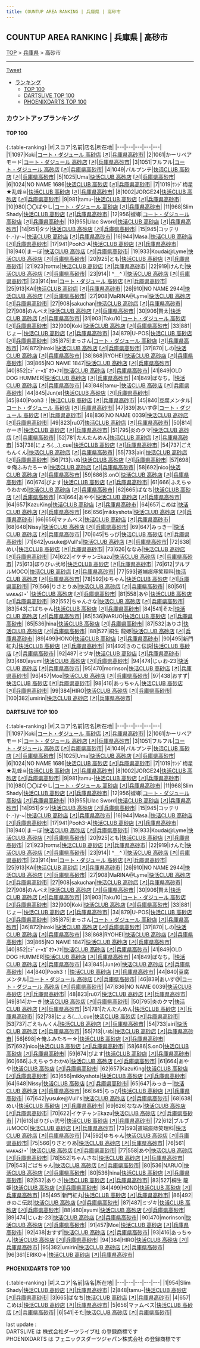 ```yaml
---
title: COUNTUP AREA RANKING | 兵庫県 | 高砂市
---
```

## COUNTUP AREA RANKING | 兵庫県 | 高砂市

[TOP](/darts/rank/) > [兵庫県](/darts/rank/兵庫県/) > 高砂市

___

<a href="https://twitter.com/share?ref_src=twsrc%5Etfw" data-text="COUNTUP AREA RANKING | 兵庫県高砂市" class="twitter-share-button" data-hashtags="DARTSLIVE,PHOENIXDARTS,darts,ダーツ" data-show-count="false">Tweet</a>

* [ランキング](#カウントアップランキング)
    * [TOP 100](#top-100)
    * [DARTSLIVE TOP 100](#dartslive-top-100)
    * [PHOENIXDARTS TOP 100](#phoenixdarts-top-100)

### カウントアップランキング

#### TOP 100



{:.table-ranking}
|#|スコア|名前|店名|所在地|
|---|---|---|---|---|
|1|1097|<span class="rank-name-dl">Koki</span>|<a href="/darts/rank/shops/1d1a15e128d33b5825d56fb0e5c39bac.html">コート・ダジュール 高砂店</a> <a href="https://search.dartslive.com/jp/shop/1d1a15e128d33b5825d56fb0e5c39bac">[↗]</a>|<a href="/darts/rank/兵庫県/高砂市">兵庫県高砂市</a>|
|2|1061|<span class="rank-name-dl">かーリペアモード</span>|<a href="/darts/rank/shops/1d1a15e128d33b5825d56fb0e5c39bac.html">コート・ダジュール 高砂店</a> <a href="https://search.dartslive.com/jp/shop/1d1a15e128d33b5825d56fb0e5c39bac">[↗]</a>|<a href="/darts/rank/兵庫県/高砂市">兵庫県高砂市</a>|
|3|1051|<span class="rank-name-dl">フルフル</span>|<a href="/darts/rank/shops/1d1a15e128d33b5825d56fb0e5c39bac.html">コート・ダジュール 高砂店</a> <a href="https://search.dartslive.com/jp/shop/1d1a15e128d33b5825d56fb0e5c39bac">[↗]</a>|<a href="/darts/rank/兵庫県/高砂市">兵庫県高砂市</a>|
|4|1049|<span class="rank-name-dl">パルプンテ</span>|<a href="/darts/rank/shops/2f58915eee36f967f454cb89828a1cfe.html">快活CLUB 高砂店</a> <a href="https://search.dartslive.com/jp/shop/2f58915eee36f967f454cb89828a1cfe">[↗]</a>|<a href="/darts/rank/兵庫県/高砂市">兵庫県高砂市</a>|
|5|1025|<span class="rank-name-dl">Uma</span>|<a href="/darts/rank/shops/2f58915eee36f967f454cb89828a1cfe.html">快活CLUB 高砂店</a> <a href="https://search.dartslive.com/jp/shop/2f58915eee36f967f454cb89828a1cfe">[↗]</a>|<a href="/darts/rank/兵庫県/高砂市">兵庫県高砂市</a>|
|6|1024|<span class="rank-name-dl">NO NAME 1686</span>|<a href="/darts/rank/shops/2f58915eee36f967f454cb89828a1cfe.html">快活CLUB 高砂店</a> <a href="https://search.dartslive.com/jp/shop/2f58915eee36f967f454cb89828a1cfe">[↗]</a>|<a href="/darts/rank/兵庫県/高砂市">兵庫県高砂市</a>|
|7|1019|<span class="rank-name-dl">ｻﾝｼﾞ梅星★乱蜂☠</span>|<a href="/darts/rank/shops/2f58915eee36f967f454cb89828a1cfe.html">快活CLUB 高砂店</a> <a href="https://search.dartslive.com/jp/shop/2f58915eee36f967f454cb89828a1cfe">[↗]</a>|<a href="/darts/rank/兵庫県/高砂市">兵庫県高砂市</a>|
|8|1002|<span class="rank-name-dl">JORGE24</span>|<a href="/darts/rank/shops/2f58915eee36f967f454cb89828a1cfe.html">快活CLUB 高砂店</a> <a href="https://search.dartslive.com/jp/shop/2f58915eee36f967f454cb89828a1cfe">[↗]</a>|<a href="/darts/rank/兵庫県/高砂市">兵庫県高砂市</a>|
|9|981|<span class="rank-name-dl">tamu-</span>|<a href="/darts/rank/shops/2f58915eee36f967f454cb89828a1cfe.html">快活CLUB 高砂店</a> <a href="https://search.dartslive.com/jp/shop/2f58915eee36f967f454cb89828a1cfe">[↗]</a>|<a href="/darts/rank/兵庫県/高砂市">兵庫県高砂市</a>|
|10|980|<span class="rank-name-dl">〇〇ばやし</span>|<a href="/darts/rank/shops/1d1a15e128d33b5825d56fb0e5c39bac.html">コート・ダジュール 高砂店</a> <a href="https://search.dartslive.com/jp/shop/1d1a15e128d33b5825d56fb0e5c39bac">[↗]</a>|<a href="/darts/rank/兵庫県/高砂市">兵庫県高砂市</a>|
|11|968|<span class="rank-name-dl">Slim Shady</span>|<a href="/darts/rank/shops/2f58915eee36f967f454cb89828a1cfe.html">快活CLUB 高砂店</a> <a href="https://search.dartslive.com/jp/shop/2f58915eee36f967f454cb89828a1cfe">[↗]</a>|<a href="/darts/rank/兵庫県/高砂市">兵庫県高砂市</a>|
|12|956|<span class="rank-name-dl">螳螂</span>|<a href="/darts/rank/shops/1d1a15e128d33b5825d56fb0e5c39bac.html">コート・ダジュール 高砂店</a> <a href="https://search.dartslive.com/jp/shop/1d1a15e128d33b5825d56fb0e5c39bac">[↗]</a>|<a href="/darts/rank/兵庫県/高砂市">兵庫県高砂市</a>|
|13|955|<span class="rank-name-dl">Lilac Sword</span>|<a href="/darts/rank/shops/2f58915eee36f967f454cb89828a1cfe.html">快活CLUB 高砂店</a> <a href="https://search.dartslive.com/jp/shop/2f58915eee36f967f454cb89828a1cfe">[↗]</a>|<a href="/darts/rank/兵庫県/高砂市">兵庫県高砂市</a>|
|14|951|<span class="rank-name-dl">タツ</span>|<a href="/darts/rank/shops/2f58915eee36f967f454cb89828a1cfe.html">快活CLUB 高砂店</a> <a href="https://search.dartslive.com/jp/shop/2f58915eee36f967f454cb89828a1cfe">[↗]</a>|<a href="/darts/rank/兵庫県/高砂市">兵庫県高砂市</a>|
|15|945|<span class="rank-name-dl">コッテリ(-.-)y-~</span>|<a href="/darts/rank/shops/2f58915eee36f967f454cb89828a1cfe.html">快活CLUB 高砂店</a> <a href="https://search.dartslive.com/jp/shop/2f58915eee36f967f454cb89828a1cfe">[↗]</a>|<a href="/darts/rank/兵庫県/高砂市">兵庫県高砂市</a>|
|16|944|<span class="rank-name-dl">Masa.</span>|<a href="/darts/rank/shops/2f58915eee36f967f454cb89828a1cfe.html">快活CLUB 高砂店</a> <a href="https://search.dartslive.com/jp/shop/2f58915eee36f967f454cb89828a1cfe">[↗]</a>|<a href="/darts/rank/兵庫県/高砂市">兵庫県高砂市</a>|
|17|941|<span class="rank-name-dl">Pooh3-A</span>|<a href="/darts/rank/shops/2f58915eee36f967f454cb89828a1cfe.html">快活CLUB 高砂店</a> <a href="https://search.dartslive.com/jp/shop/2f58915eee36f967f454cb89828a1cfe">[↗]</a>|<a href="/darts/rank/兵庫県/高砂市">兵庫県高砂市</a>|
|18|940|<span class="rank-name-dl">まーぼ</span>|<a href="/darts/rank/shops/2f58915eee36f967f454cb89828a1cfe.html">快活CLUB 高砂店</a> <a href="https://search.dartslive.com/jp/shop/2f58915eee36f967f454cb89828a1cfe">[↗]</a>|<a href="/darts/rank/兵庫県/高砂市">兵庫県高砂市</a>|
|19|933|<span class="rank-name-dl">Koudai@Lyme</span>|<a href="/darts/rank/shops/2f58915eee36f967f454cb89828a1cfe.html">快活CLUB 高砂店</a> <a href="https://search.dartslive.com/jp/shop/2f58915eee36f967f454cb89828a1cfe">[↗]</a>|<a href="/darts/rank/兵庫県/高砂市">兵庫県高砂市</a>|
|20|925|<span class="rank-name-dl">とも</span>|<a href="/darts/rank/shops/2f58915eee36f967f454cb89828a1cfe.html">快活CLUB 高砂店</a> <a href="https://search.dartslive.com/jp/shop/2f58915eee36f967f454cb89828a1cfe">[↗]</a>|<a href="/darts/rank/兵庫県/高砂市">兵庫県高砂市</a>|
|21|923|<span class="rank-name-dl">τοττιε</span>|<a href="/darts/rank/shops/2f58915eee36f967f454cb89828a1cfe.html">快活CLUB 高砂店</a> <a href="https://search.dartslive.com/jp/shop/2f58915eee36f967f454cb89828a1cfe">[↗]</a>|<a href="/darts/rank/兵庫県/高砂市">兵庫県高砂市</a>|
|22|919|<span class="rank-name-dl">けんた</span>|<a href="/darts/rank/shops/2f58915eee36f967f454cb89828a1cfe.html">快活CLUB 高砂店</a> <a href="https://search.dartslive.com/jp/shop/2f58915eee36f967f454cb89828a1cfe">[↗]</a>|<a href="/darts/rank/兵庫県/高砂市">兵庫県高砂市</a>|
|23|914|<span class="rank-name-dl">( ^＿^ )</span>|<a href="/darts/rank/shops/2f58915eee36f967f454cb89828a1cfe.html">快活CLUB 高砂店</a> <a href="https://search.dartslive.com/jp/shop/2f58915eee36f967f454cb89828a1cfe">[↗]</a>|<a href="/darts/rank/兵庫県/高砂市">兵庫県高砂市</a>|
|23|914|<span class="rank-name-dl">tnr</span>|<a href="/darts/rank/shops/1d1a15e128d33b5825d56fb0e5c39bac.html">コート・ダジュール 高砂店</a> <a href="https://search.dartslive.com/jp/shop/1d1a15e128d33b5825d56fb0e5c39bac">[↗]</a>|<a href="/darts/rank/兵庫県/高砂市">兵庫県高砂市</a>|
|25|913|<span class="rank-name-dl">KAI</span>|<a href="/darts/rank/shops/2f58915eee36f967f454cb89828a1cfe.html">快活CLUB 高砂店</a> <a href="https://search.dartslive.com/jp/shop/2f58915eee36f967f454cb89828a1cfe">[↗]</a>|<a href="/darts/rank/兵庫県/高砂市">兵庫県高砂市</a>|
|26|910|<span class="rank-name-dl">NO NAME 2944</span>|<a href="/darts/rank/shops/2f58915eee36f967f454cb89828a1cfe.html">快活CLUB 高砂店</a> <a href="https://search.dartslive.com/jp/shop/2f58915eee36f967f454cb89828a1cfe">[↗]</a>|<a href="/darts/rank/兵庫県/高砂市">兵庫県高砂市</a>|
|27|908|<span class="rank-name-dl">MaRINA@Lyme</span>|<a href="/darts/rank/shops/2f58915eee36f967f454cb89828a1cfe.html">快活CLUB 高砂店</a> <a href="https://search.dartslive.com/jp/shop/2f58915eee36f967f454cb89828a1cfe">[↗]</a>|<a href="/darts/rank/兵庫県/高砂市">兵庫県高砂市</a>|
|27|908|<span class="rank-name-dl">sakuchan</span>|<a href="/darts/rank/shops/2f58915eee36f967f454cb89828a1cfe.html">快活CLUB 高砂店</a> <a href="https://search.dartslive.com/jp/shop/2f58915eee36f967f454cb89828a1cfe">[↗]</a>|<a href="/darts/rank/兵庫県/高砂市">兵庫県高砂市</a>|
|27|908|<span class="rank-name-dl">のんべえ</span>|<a href="/darts/rank/shops/2f58915eee36f967f454cb89828a1cfe.html">快活CLUB 高砂店</a> <a href="https://search.dartslive.com/jp/shop/2f58915eee36f967f454cb89828a1cfe">[↗]</a>|<a href="/darts/rank/兵庫県/高砂市">兵庫県高砂市</a>|
|30|906|<span class="rank-name-dl">賢太</span>|<a href="/darts/rank/shops/2f58915eee36f967f454cb89828a1cfe.html">快活CLUB 高砂店</a> <a href="https://search.dartslive.com/jp/shop/2f58915eee36f967f454cb89828a1cfe">[↗]</a>|<a href="/darts/rank/兵庫県/高砂市">兵庫県高砂市</a>|
|31|903|<span class="rank-name-dl">Taku10</span>|<a href="/darts/rank/shops/1d1a15e128d33b5825d56fb0e5c39bac.html">コート・ダジュール 高砂店</a> <a href="https://search.dartslive.com/jp/shop/1d1a15e128d33b5825d56fb0e5c39bac">[↗]</a>|<a href="/darts/rank/兵庫県/高砂市">兵庫県高砂市</a>|
|32|900|<span class="rank-name-dl">Koki</span>|<a href="/darts/rank/shops/2f58915eee36f967f454cb89828a1cfe.html">快活CLUB 高砂店</a> <a href="https://search.dartslive.com/jp/shop/2f58915eee36f967f454cb89828a1cfe">[↗]</a>|<a href="/darts/rank/兵庫県/高砂市">兵庫県高砂市</a>|
|33|881|<span class="rank-name-dl">じょー</span>|<a href="/darts/rank/shops/2f58915eee36f967f454cb89828a1cfe.html">快活CLUB 高砂店</a> <a href="https://search.dartslive.com/jp/shop/2f58915eee36f967f454cb89828a1cfe">[↗]</a>|<a href="/darts/rank/兵庫県/高砂市">兵庫県高砂市</a>|
|34|879|<span class="rank-name-dl">U-POS</span>|<a href="/darts/rank/shops/2f58915eee36f967f454cb89828a1cfe.html">快活CLUB 高砂店</a> <a href="https://search.dartslive.com/jp/shop/2f58915eee36f967f454cb89828a1cfe">[↗]</a>|<a href="/darts/rank/兵庫県/高砂市">兵庫県高砂市</a>|
|35|875|<span class="rank-name-dl">まっさん</span>|<a href="/darts/rank/shops/1d1a15e128d33b5825d56fb0e5c39bac.html">コート・ダジュール 高砂店</a> <a href="https://search.dartslive.com/jp/shop/1d1a15e128d33b5825d56fb0e5c39bac">[↗]</a>|<a href="/darts/rank/兵庫県/高砂市">兵庫県高砂市</a>|
|36|872|<span class="rank-name-dl">hiroki</span>|<a href="/darts/rank/shops/2f58915eee36f967f454cb89828a1cfe.html">快活CLUB 高砂店</a> <a href="https://search.dartslive.com/jp/shop/2f58915eee36f967f454cb89828a1cfe">[↗]</a>|<a href="/darts/rank/兵庫県/高砂市">兵庫県高砂市</a>|
|37|870|<span class="rank-name-dl">しの</span>|<a href="/darts/rank/shops/2f58915eee36f967f454cb89828a1cfe.html">快活CLUB 高砂店</a> <a href="https://search.dartslive.com/jp/shop/2f58915eee36f967f454cb89828a1cfe">[↗]</a>|<a href="/darts/rank/兵庫県/高砂市">兵庫県高砂市</a>|
|38|868|<span class="rank-name-dl">RYOHEI</span>|<a href="/darts/rank/shops/2f58915eee36f967f454cb89828a1cfe.html">快活CLUB 高砂店</a> <a href="https://search.dartslive.com/jp/shop/2f58915eee36f967f454cb89828a1cfe">[↗]</a>|<a href="/darts/rank/兵庫県/高砂市">兵庫県高砂市</a>|
|39|865|<span class="rank-name-dl">NO NAME 1847</span>|<a href="/darts/rank/shops/2f58915eee36f967f454cb89828a1cfe.html">快活CLUB 高砂店</a> <a href="https://search.dartslive.com/jp/shop/2f58915eee36f967f454cb89828a1cfe">[↗]</a>|<a href="/darts/rank/兵庫県/高砂市">兵庫県高砂市</a>|
|40|852|<span class="rank-name-dl">ｴﾃﾞｨｰ•ｶﾞｵｳ•ｱｷ</span>|<a href="/darts/rank/shops/2f58915eee36f967f454cb89828a1cfe.html">快活CLUB 高砂店</a> <a href="https://search.dartslive.com/jp/shop/2f58915eee36f967f454cb89828a1cfe">[↗]</a>|<a href="/darts/rank/兵庫県/高砂市">兵庫県高砂市</a>|
|41|849|<span class="rank-name-dl">OLD DOG HUMMER</span>|<a href="/darts/rank/shops/2f58915eee36f967f454cb89828a1cfe.html">快活CLUB 高砂店</a> <a href="https://search.dartslive.com/jp/shop/2f58915eee36f967f454cb89828a1cfe">[↗]</a>|<a href="/darts/rank/兵庫県/高砂市">兵庫県高砂市</a>|
|41|849|<span class="rank-name-dl">ばなち。</span>|<a href="/darts/rank/shops/2f58915eee36f967f454cb89828a1cfe.html">快活CLUB 高砂店</a> <a href="https://search.dartslive.com/jp/shop/2f58915eee36f967f454cb89828a1cfe">[↗]</a>|<a href="/darts/rank/兵庫県/高砂市">兵庫県高砂市</a>|
|43|848|<span class="rank-name-pd">tamuｰ</span>|<a href="/darts/rank/shops/7521.html">快活CLUB 高砂店</a> <a href="https://vs.phoenixdarts.com/jp/shop/shopDetailInfo/s_7521?s_seq=7521">[↗]</a>|<a href="/darts/rank/兵庫県/高砂市">兵庫県高砂市</a>|
|44|845|<span class="rank-name-dl">Jun(e)</span>|<a href="/darts/rank/shops/2f58915eee36f967f454cb89828a1cfe.html">快活CLUB 高砂店</a> <a href="https://search.dartslive.com/jp/shop/2f58915eee36f967f454cb89828a1cfe">[↗]</a>|<a href="/darts/rank/兵庫県/高砂市">兵庫県高砂市</a>|
|45|840|<span class="rank-name-dl">Pooh3！</span>|<a href="/darts/rank/shops/2f58915eee36f967f454cb89828a1cfe.html">快活CLUB 高砂店</a> <a href="https://search.dartslive.com/jp/shop/2f58915eee36f967f454cb89828a1cfe">[↗]</a>|<a href="/darts/rank/兵庫県/高砂市">兵庫県高砂市</a>|
|45|840|<span class="rank-name-dl">豆腐メンタル</span>|<a href="/darts/rank/shops/1d1a15e128d33b5825d56fb0e5c39bac.html">コート・ダジュール 高砂店</a> <a href="https://search.dartslive.com/jp/shop/1d1a15e128d33b5825d56fb0e5c39bac">[↗]</a>|<a href="/darts/rank/兵庫県/高砂市">兵庫県高砂市</a>|
|47|839|<span class="rank-name-dl">あいす@</span>|<a href="/darts/rank/shops/1d1a15e128d33b5825d56fb0e5c39bac.html">コート・ダジュール 高砂店</a> <a href="https://search.dartslive.com/jp/shop/1d1a15e128d33b5825d56fb0e5c39bac">[↗]</a>|<a href="/darts/rank/兵庫県/高砂市">兵庫県高砂市</a>|
|48|836|<span class="rank-name-dl">NO NAME 0039</span>|<a href="/darts/rank/shops/2f58915eee36f967f454cb89828a1cfe.html">快活CLUB 高砂店</a> <a href="https://search.dartslive.com/jp/shop/2f58915eee36f967f454cb89828a1cfe">[↗]</a>|<a href="/darts/rank/兵庫県/高砂市">兵庫県高砂市</a>|
|49|823|<span class="rank-name-dl">ru07</span>|<a href="/darts/rank/shops/2f58915eee36f967f454cb89828a1cfe.html">快活CLUB 高砂店</a> <a href="https://search.dartslive.com/jp/shop/2f58915eee36f967f454cb89828a1cfe">[↗]</a>|<a href="/darts/rank/兵庫県/高砂市">兵庫県高砂市</a>|
|50|814|<span class="rank-name-dl">かーき</span>|<a href="/darts/rank/shops/2f58915eee36f967f454cb89828a1cfe.html">快活CLUB 高砂店</a> <a href="https://search.dartslive.com/jp/shop/2f58915eee36f967f454cb89828a1cfe">[↗]</a>|<a href="/darts/rank/兵庫県/高砂市">兵庫県高砂市</a>|
|51|795|<span class="rank-name-dl">炎のクマ</span>|<a href="/darts/rank/shops/2f58915eee36f967f454cb89828a1cfe.html">快活CLUB 高砂店</a> <a href="https://search.dartslive.com/jp/shop/2f58915eee36f967f454cb89828a1cfe">[↗]</a>|<a href="/darts/rank/兵庫県/高砂市">兵庫県高砂市</a>|
|52|781|<span class="rank-name-dl">たんたんめん</span>|<a href="/darts/rank/shops/2f58915eee36f967f454cb89828a1cfe.html">快活CLUB 高砂店</a> <a href="https://search.dartslive.com/jp/shop/2f58915eee36f967f454cb89828a1cfe">[↗]</a>|<a href="/darts/rank/兵庫県/高砂市">兵庫県高砂市</a>|
|53|738|<span class="rank-name-dl">にょろ(._.)_cue</span>|<a href="/darts/rank/shops/2f58915eee36f967f454cb89828a1cfe.html">快活CLUB 高砂店</a> <a href="https://search.dartslive.com/jp/shop/2f58915eee36f967f454cb89828a1cfe">[↗]</a>|<a href="/darts/rank/兵庫県/高砂市">兵庫県高砂市</a>|
|54|737|<span class="rank-name-dl">ごえもんくん</span>|<a href="/darts/rank/shops/2f58915eee36f967f454cb89828a1cfe.html">快活CLUB 高砂店</a> <a href="https://search.dartslive.com/jp/shop/2f58915eee36f967f454cb89828a1cfe">[↗]</a>|<a href="/darts/rank/兵庫県/高砂市">兵庫県高砂市</a>|
|55|733|<span class="rank-name-dl">airi</span>|<a href="/darts/rank/shops/2f58915eee36f967f454cb89828a1cfe.html">快活CLUB 高砂店</a> <a href="https://search.dartslive.com/jp/shop/2f58915eee36f967f454cb89828a1cfe">[↗]</a>|<a href="/darts/rank/兵庫県/高砂市">兵庫県高砂市</a>|
|56|713|<span class="rank-name-dl">いぬ</span>|<a href="/darts/rank/shops/2f58915eee36f967f454cb89828a1cfe.html">快活CLUB 高砂店</a> <a href="https://search.dartslive.com/jp/shop/2f58915eee36f967f454cb89828a1cfe">[↗]</a>|<a href="/darts/rank/兵庫県/高砂市">兵庫県高砂市</a>|
|57|698|<span class="rank-name-dl">☆俺ふみたろー☆</span>|<a href="/darts/rank/shops/2f58915eee36f967f454cb89828a1cfe.html">快活CLUB 高砂店</a> <a href="https://search.dartslive.com/jp/shop/2f58915eee36f967f454cb89828a1cfe">[↗]</a>|<a href="/darts/rank/兵庫県/高砂市">兵庫県高砂市</a>|
|58|692|<span class="rank-name-dl">nico</span>|<a href="/darts/rank/shops/2f58915eee36f967f454cb89828a1cfe.html">快活CLUB 高砂店</a> <a href="https://search.dartslive.com/jp/shop/2f58915eee36f967f454cb89828a1cfe">[↗]</a>|<a href="/darts/rank/兵庫県/高砂市">兵庫県高砂市</a>|
|59|686|<span class="rank-name-dl">S.onO</span>|<a href="/darts/rank/shops/2f58915eee36f967f454cb89828a1cfe.html">快活CLUB 高砂店</a> <a href="https://search.dartslive.com/jp/shop/2f58915eee36f967f454cb89828a1cfe">[↗]</a>|<a href="/darts/rank/兵庫県/高砂市">兵庫県高砂市</a>|
|60|674|<span class="rank-name-dl">ぴよす</span>|<a href="/darts/rank/shops/2f58915eee36f967f454cb89828a1cfe.html">快活CLUB 高砂店</a> <a href="https://search.dartslive.com/jp/shop/2f58915eee36f967f454cb89828a1cfe">[↗]</a>|<a href="/darts/rank/兵庫県/高砂市">兵庫県高砂市</a>|
|61|666|<span class="rank-name-dl">ふえちゃうわかめ</span>|<a href="/darts/rank/shops/2f58915eee36f967f454cb89828a1cfe.html">快活CLUB 高砂店</a> <a href="https://search.dartslive.com/jp/shop/2f58915eee36f967f454cb89828a1cfe">[↗]</a>|<a href="/darts/rank/兵庫県/高砂市">兵庫県高砂市</a>|
|62|665|<span class="rank-name-pd">ばなち</span>|<a href="/darts/rank/shops/7521.html">快活CLUB 高砂店</a> <a href="https://vs.phoenixdarts.com/jp/shop/shopDetailInfo/s_7521?s_seq=7521">[↗]</a>|<a href="/darts/rank/兵庫県/高砂市">兵庫県高砂市</a>|
|63|664|<span class="rank-name-dl">あやや</span>|<a href="/darts/rank/shops/2f58915eee36f967f454cb89828a1cfe.html">快活CLUB 高砂店</a> <a href="https://search.dartslive.com/jp/shop/2f58915eee36f967f454cb89828a1cfe">[↗]</a>|<a href="/darts/rank/兵庫県/高砂市">兵庫県高砂市</a>|
|64|657|<span class="rank-name-dl">KazuKing</span>|<a href="/darts/rank/shops/2f58915eee36f967f454cb89828a1cfe.html">快活CLUB 高砂店</a> <a href="https://search.dartslive.com/jp/shop/2f58915eee36f967f454cb89828a1cfe">[↗]</a>|<a href="/darts/rank/兵庫県/高砂市">兵庫県高砂市</a>|
|64|657|<span class="rank-name-pd">こめは</span>|<a href="/darts/rank/shops/7521.html">快活CLUB 高砂店</a> <a href="https://vs.phoenixdarts.com/jp/shop/shopDetailInfo/s_7521?s_seq=7521">[↗]</a>|<a href="/darts/rank/兵庫県/高砂市">兵庫県高砂市</a>|
|66|656|<span class="rank-name-dl">mikkyshota</span>|<a href="/darts/rank/shops/2f58915eee36f967f454cb89828a1cfe.html">快活CLUB 高砂店</a> <a href="https://search.dartslive.com/jp/shop/2f58915eee36f967f454cb89828a1cfe">[↗]</a>|<a href="/darts/rank/兵庫県/高砂市">兵庫県高砂市</a>|
|66|656|<span class="rank-name-pd">マァムベス</span>|<a href="/darts/rank/shops/7521.html">快活CLUB 高砂店</a> <a href="https://vs.phoenixdarts.com/jp/shop/shopDetailInfo/s_7521?s_seq=7521">[↗]</a>|<a href="/darts/rank/兵庫県/高砂市">兵庫県高砂市</a>|
|68|648|<span class="rank-name-dl">Nissy</span>|<a href="/darts/rank/shops/2f58915eee36f967f454cb89828a1cfe.html">快活CLUB 高砂店</a> <a href="https://search.dartslive.com/jp/shop/2f58915eee36f967f454cb89828a1cfe">[↗]</a>|<a href="/darts/rank/兵庫県/高砂市">兵庫県高砂市</a>|
|69|647|<span class="rank-name-dl">みっきー</span>|<a href="/darts/rank/shops/2f58915eee36f967f454cb89828a1cfe.html">快活CLUB 高砂店</a> <a href="https://search.dartslive.com/jp/shop/2f58915eee36f967f454cb89828a1cfe">[↗]</a>|<a href="/darts/rank/兵庫県/高砂市">兵庫県高砂市</a>|
|70|645|<span class="rank-name-dl">ちっぴ</span>|<a href="/darts/rank/shops/2f58915eee36f967f454cb89828a1cfe.html">快活CLUB 高砂店</a> <a href="https://search.dartslive.com/jp/shop/2f58915eee36f967f454cb89828a1cfe">[↗]</a>|<a href="/darts/rank/兵庫県/高砂市">兵庫県高砂市</a>|
|71|642|<span class="rank-name-dl">yusuke@Vull&#x27;s</span>|<a href="/darts/rank/shops/2f58915eee36f967f454cb89828a1cfe.html">快活CLUB 高砂店</a> <a href="https://search.dartslive.com/jp/shop/2f58915eee36f967f454cb89828a1cfe">[↗]</a>|<a href="/darts/rank/兵庫県/高砂市">兵庫県高砂市</a>|
|72|638|<span class="rank-name-dl">めい</span>|<a href="/darts/rank/shops/2f58915eee36f967f454cb89828a1cfe.html">快活CLUB 高砂店</a> <a href="https://search.dartslive.com/jp/shop/2f58915eee36f967f454cb89828a1cfe">[↗]</a>|<a href="/darts/rank/兵庫県/高砂市">兵庫県高砂市</a>|
|73|626|<span class="rank-name-dl">ななみ</span>|<a href="/darts/rank/shops/2f58915eee36f967f454cb89828a1cfe.html">快活CLUB 高砂店</a> <a href="https://search.dartslive.com/jp/shop/2f58915eee36f967f454cb89828a1cfe">[↗]</a>|<a href="/darts/rank/兵庫県/高砂市">兵庫県高砂市</a>|
|74|622|<span class="rank-name-dl">イケチャンΞkazu</span>|<a href="/darts/rank/shops/2f58915eee36f967f454cb89828a1cfe.html">快活CLUB 高砂店</a> <a href="https://search.dartslive.com/jp/shop/2f58915eee36f967f454cb89828a1cfe">[↗]</a>|<a href="/darts/rank/兵庫県/高砂市">兵庫県高砂市</a>|
|75|613|<span class="rank-name-dl">ぼりびぃ弐号</span>|<a href="/darts/rank/shops/2f58915eee36f967f454cb89828a1cfe.html">快活CLUB 高砂店</a> <a href="https://search.dartslive.com/jp/shop/2f58915eee36f967f454cb89828a1cfe">[↗]</a>|<a href="/darts/rank/兵庫県/高砂市">兵庫県高砂市</a>|
|76|612|<span class="rank-name-dl">ブルブルMOCO</span>|<a href="/darts/rank/shops/2f58915eee36f967f454cb89828a1cfe.html">快活CLUB 高砂店</a> <a href="https://search.dartslive.com/jp/shop/2f58915eee36f967f454cb89828a1cfe">[↗]</a>|<a href="/darts/rank/兵庫県/高砂市">兵庫県高砂市</a>|
|77|593|<span class="rank-name-dl">道端痰痔笑理科</span>|<a href="/darts/rank/shops/2f58915eee36f967f454cb89828a1cfe.html">快活CLUB 高砂店</a> <a href="https://search.dartslive.com/jp/shop/2f58915eee36f967f454cb89828a1cfe">[↗]</a>|<a href="/darts/rank/兵庫県/高砂市">兵庫県高砂市</a>|
|78|592|<span class="rank-name-dl">ゆちゃん</span>|<a href="/darts/rank/shops/2f58915eee36f967f454cb89828a1cfe.html">快活CLUB 高砂店</a> <a href="https://search.dartslive.com/jp/shop/2f58915eee36f967f454cb89828a1cfe">[↗]</a>|<a href="/darts/rank/兵庫県/高砂市">兵庫県高砂市</a>|
|79|566|<span class="rank-name-dl">りさとりあ</span>|<a href="/darts/rank/shops/2f58915eee36f967f454cb89828a1cfe.html">快活CLUB 高砂店</a> <a href="https://search.dartslive.com/jp/shop/2f58915eee36f967f454cb89828a1cfe">[↗]</a>|<a href="/darts/rank/兵庫県/高砂市">兵庫県高砂市</a>|
|80|561|<span class="rank-name-dl">ᴡᴀᴋᴀ໒꒱⋆ﾟ</span>|<a href="/darts/rank/shops/2f58915eee36f967f454cb89828a1cfe.html">快活CLUB 高砂店</a> <a href="https://search.dartslive.com/jp/shop/2f58915eee36f967f454cb89828a1cfe">[↗]</a>|<a href="/darts/rank/兵庫県/高砂市">兵庫県高砂市</a>|
|81|558|<span class="rank-name-dl">あや</span>|<a href="/darts/rank/shops/2f58915eee36f967f454cb89828a1cfe.html">快活CLUB 高砂店</a> <a href="https://search.dartslive.com/jp/shop/2f58915eee36f967f454cb89828a1cfe">[↗]</a>|<a href="/darts/rank/兵庫県/高砂市">兵庫県高砂市</a>|
|82|552|<span class="rank-name-dl">ちゃんさな</span>|<a href="/darts/rank/shops/2f58915eee36f967f454cb89828a1cfe.html">快活CLUB 高砂店</a> <a href="https://search.dartslive.com/jp/shop/2f58915eee36f967f454cb89828a1cfe">[↗]</a>|<a href="/darts/rank/兵庫県/高砂市">兵庫県高砂市</a>|
|83|543|<span class="rank-name-dl">ごばちゃん</span>|<a href="/darts/rank/shops/2f58915eee36f967f454cb89828a1cfe.html">快活CLUB 高砂店</a> <a href="https://search.dartslive.com/jp/shop/2f58915eee36f967f454cb89828a1cfe">[↗]</a>|<a href="/darts/rank/兵庫県/高砂市">兵庫県高砂市</a>|
|84|541|<span class="rank-name-pd">そた</span>|<a href="/darts/rank/shops/7521.html">快活CLUB 高砂店</a> <a href="https://vs.phoenixdarts.com/jp/shop/shopDetailInfo/s_7521?s_seq=7521">[↗]</a>|<a href="/darts/rank/兵庫県/高砂市">兵庫県高砂市</a>|
|85|536|<span class="rank-name-dl">NARUO</span>|<a href="/darts/rank/shops/2f58915eee36f967f454cb89828a1cfe.html">快活CLUB 高砂店</a> <a href="https://search.dartslive.com/jp/shop/2f58915eee36f967f454cb89828a1cfe">[↗]</a>|<a href="/darts/rank/兵庫県/高砂市">兵庫県高砂市</a>|
|85|536|<span class="rank-name-dl">hina</span>|<a href="/darts/rank/shops/2f58915eee36f967f454cb89828a1cfe.html">快活CLUB 高砂店</a> <a href="https://search.dartslive.com/jp/shop/2f58915eee36f967f454cb89828a1cfe">[↗]</a>|<a href="/darts/rank/兵庫県/高砂市">兵庫県高砂市</a>|
|87|532|<span class="rank-name-dl">ありさ</span>|<a href="/darts/rank/shops/2f58915eee36f967f454cb89828a1cfe.html">快活CLUB 高砂店</a> <a href="https://search.dartslive.com/jp/shop/2f58915eee36f967f454cb89828a1cfe">[↗]</a>|<a href="/darts/rank/兵庫県/高砂市">兵庫県高砂市</a>|
|88|527|<span class="rank-name-dl">桐生 龍姫</span>|<a href="/darts/rank/shops/2f58915eee36f967f454cb89828a1cfe.html">快活CLUB 高砂店</a> <a href="https://search.dartslive.com/jp/shop/2f58915eee36f967f454cb89828a1cfe">[↗]</a>|<a href="/darts/rank/兵庫県/高砂市">兵庫県高砂市</a>|
|89|499|<span class="rank-name-dl">HONO</span>|<a href="/darts/rank/shops/2f58915eee36f967f454cb89828a1cfe.html">快活CLUB 高砂店</a> <a href="https://search.dartslive.com/jp/shop/2f58915eee36f967f454cb89828a1cfe">[↗]</a>|<a href="/darts/rank/兵庫県/高砂市">兵庫県高砂市</a>|
|90|495|<span class="rank-name-dl">新門紅丸</span>|<a href="/darts/rank/shops/2f58915eee36f967f454cb89828a1cfe.html">快活CLUB 高砂店</a> <a href="https://search.dartslive.com/jp/shop/2f58915eee36f967f454cb89828a1cfe">[↗]</a>|<a href="/darts/rank/兵庫県/高砂市">兵庫県高砂市</a>|
|91|492|<span class="rank-name-dl">きのこ伝説</span>|<a href="/darts/rank/shops/2f58915eee36f967f454cb89828a1cfe.html">快活CLUB 高砂店</a> <a href="https://search.dartslive.com/jp/shop/2f58915eee36f967f454cb89828a1cfe">[↗]</a>|<a href="/darts/rank/兵庫県/高砂市">兵庫県高砂市</a>|
|92|487|<span class="rank-name-dl">ミヅキ</span>|<a href="/darts/rank/shops/2f58915eee36f967f454cb89828a1cfe.html">快活CLUB 高砂店</a> <a href="https://search.dartslive.com/jp/shop/2f58915eee36f967f454cb89828a1cfe">[↗]</a>|<a href="/darts/rank/兵庫県/高砂市">兵庫県高砂市</a>|
|93|480|<span class="rank-name-dl">ayumi</span>|<a href="/darts/rank/shops/2f58915eee36f967f454cb89828a1cfe.html">快活CLUB 高砂店</a> <a href="https://search.dartslive.com/jp/shop/2f58915eee36f967f454cb89828a1cfe">[↗]</a>|<a href="/darts/rank/兵庫県/高砂市">兵庫県高砂市</a>|
|94|474|<span class="rank-name-dl">じぃお‐23</span>|<a href="/darts/rank/shops/2f58915eee36f967f454cb89828a1cfe.html">快活CLUB 高砂店</a> <a href="https://search.dartslive.com/jp/shop/2f58915eee36f967f454cb89828a1cfe">[↗]</a>|<a href="/darts/rank/兵庫県/高砂市">兵庫県高砂市</a>|
|95|470|<span class="rank-name-dl">morinson</span>|<a href="/darts/rank/shops/2f58915eee36f967f454cb89828a1cfe.html">快活CLUB 高砂店</a> <a href="https://search.dartslive.com/jp/shop/2f58915eee36f967f454cb89828a1cfe">[↗]</a>|<a href="/darts/rank/兵庫県/高砂市">兵庫県高砂市</a>|
|96|457|<span class="rank-name-dl">Moe</span>|<a href="/darts/rank/shops/2f58915eee36f967f454cb89828a1cfe.html">快活CLUB 高砂店</a> <a href="https://search.dartslive.com/jp/shop/2f58915eee36f967f454cb89828a1cfe">[↗]</a>|<a href="/darts/rank/兵庫県/高砂市">兵庫県高砂市</a>|
|97|438|<span class="rank-name-dl">おすず</span>|<a href="/darts/rank/shops/2f58915eee36f967f454cb89828a1cfe.html">快活CLUB 高砂店</a> <a href="https://search.dartslive.com/jp/shop/2f58915eee36f967f454cb89828a1cfe">[↗]</a>|<a href="/darts/rank/兵庫県/高砂市">兵庫県高砂市</a>|
|98|416|<span class="rank-name-dl">あっちゃん</span>|<a href="/darts/rank/shops/2f58915eee36f967f454cb89828a1cfe.html">快活CLUB 高砂店</a> <a href="https://search.dartslive.com/jp/shop/2f58915eee36f967f454cb89828a1cfe">[↗]</a>|<a href="/darts/rank/兵庫県/高砂市">兵庫県高砂市</a>|
|99|384|<span class="rank-name-dl">HIRO</span>|<a href="/darts/rank/shops/2f58915eee36f967f454cb89828a1cfe.html">快活CLUB 高砂店</a> <a href="https://search.dartslive.com/jp/shop/2f58915eee36f967f454cb89828a1cfe">[↗]</a>|<a href="/darts/rank/兵庫県/高砂市">兵庫県高砂市</a>|
|100|382|<span class="rank-name-dl">umirin</span>|<a href="/darts/rank/shops/2f58915eee36f967f454cb89828a1cfe.html">快活CLUB 高砂店</a> <a href="https://search.dartslive.com/jp/shop/2f58915eee36f967f454cb89828a1cfe">[↗]</a>|<a href="/darts/rank/兵庫県/高砂市">兵庫県高砂市</a>|


#### DARTSLIVE TOP 100



{:.table-ranking}
|#|スコア|名前|店名|所在地|
|---|---|---|---|---|
|1|1097|<span class="rank-name-dl">Koki</span>|<a href="/darts/rank/shops/1d1a15e128d33b5825d56fb0e5c39bac.html">コート・ダジュール 高砂店</a> <a href="https://search.dartslive.com/jp/shop/1d1a15e128d33b5825d56fb0e5c39bac">[↗]</a>|<a href="/darts/rank/兵庫県/高砂市">兵庫県高砂市</a>|
|2|1061|<span class="rank-name-dl">かーリペアモード</span>|<a href="/darts/rank/shops/1d1a15e128d33b5825d56fb0e5c39bac.html">コート・ダジュール 高砂店</a> <a href="https://search.dartslive.com/jp/shop/1d1a15e128d33b5825d56fb0e5c39bac">[↗]</a>|<a href="/darts/rank/兵庫県/高砂市">兵庫県高砂市</a>|
|3|1051|<span class="rank-name-dl">フルフル</span>|<a href="/darts/rank/shops/1d1a15e128d33b5825d56fb0e5c39bac.html">コート・ダジュール 高砂店</a> <a href="https://search.dartslive.com/jp/shop/1d1a15e128d33b5825d56fb0e5c39bac">[↗]</a>|<a href="/darts/rank/兵庫県/高砂市">兵庫県高砂市</a>|
|4|1049|<span class="rank-name-dl">パルプンテ</span>|<a href="/darts/rank/shops/2f58915eee36f967f454cb89828a1cfe.html">快活CLUB 高砂店</a> <a href="https://search.dartslive.com/jp/shop/2f58915eee36f967f454cb89828a1cfe">[↗]</a>|<a href="/darts/rank/兵庫県/高砂市">兵庫県高砂市</a>|
|5|1025|<span class="rank-name-dl">Uma</span>|<a href="/darts/rank/shops/2f58915eee36f967f454cb89828a1cfe.html">快活CLUB 高砂店</a> <a href="https://search.dartslive.com/jp/shop/2f58915eee36f967f454cb89828a1cfe">[↗]</a>|<a href="/darts/rank/兵庫県/高砂市">兵庫県高砂市</a>|
|6|1024|<span class="rank-name-dl">NO NAME 1686</span>|<a href="/darts/rank/shops/2f58915eee36f967f454cb89828a1cfe.html">快活CLUB 高砂店</a> <a href="https://search.dartslive.com/jp/shop/2f58915eee36f967f454cb89828a1cfe">[↗]</a>|<a href="/darts/rank/兵庫県/高砂市">兵庫県高砂市</a>|
|7|1019|<span class="rank-name-dl">ｻﾝｼﾞ梅星★乱蜂☠</span>|<a href="/darts/rank/shops/2f58915eee36f967f454cb89828a1cfe.html">快活CLUB 高砂店</a> <a href="https://search.dartslive.com/jp/shop/2f58915eee36f967f454cb89828a1cfe">[↗]</a>|<a href="/darts/rank/兵庫県/高砂市">兵庫県高砂市</a>|
|8|1002|<span class="rank-name-dl">JORGE24</span>|<a href="/darts/rank/shops/2f58915eee36f967f454cb89828a1cfe.html">快活CLUB 高砂店</a> <a href="https://search.dartslive.com/jp/shop/2f58915eee36f967f454cb89828a1cfe">[↗]</a>|<a href="/darts/rank/兵庫県/高砂市">兵庫県高砂市</a>|
|9|981|<span class="rank-name-dl">tamu-</span>|<a href="/darts/rank/shops/2f58915eee36f967f454cb89828a1cfe.html">快活CLUB 高砂店</a> <a href="https://search.dartslive.com/jp/shop/2f58915eee36f967f454cb89828a1cfe">[↗]</a>|<a href="/darts/rank/兵庫県/高砂市">兵庫県高砂市</a>|
|10|980|<span class="rank-name-dl">〇〇ばやし</span>|<a href="/darts/rank/shops/1d1a15e128d33b5825d56fb0e5c39bac.html">コート・ダジュール 高砂店</a> <a href="https://search.dartslive.com/jp/shop/1d1a15e128d33b5825d56fb0e5c39bac">[↗]</a>|<a href="/darts/rank/兵庫県/高砂市">兵庫県高砂市</a>|
|11|968|<span class="rank-name-dl">Slim Shady</span>|<a href="/darts/rank/shops/2f58915eee36f967f454cb89828a1cfe.html">快活CLUB 高砂店</a> <a href="https://search.dartslive.com/jp/shop/2f58915eee36f967f454cb89828a1cfe">[↗]</a>|<a href="/darts/rank/兵庫県/高砂市">兵庫県高砂市</a>|
|12|956|<span class="rank-name-dl">螳螂</span>|<a href="/darts/rank/shops/1d1a15e128d33b5825d56fb0e5c39bac.html">コート・ダジュール 高砂店</a> <a href="https://search.dartslive.com/jp/shop/1d1a15e128d33b5825d56fb0e5c39bac">[↗]</a>|<a href="/darts/rank/兵庫県/高砂市">兵庫県高砂市</a>|
|13|955|<span class="rank-name-dl">Lilac Sword</span>|<a href="/darts/rank/shops/2f58915eee36f967f454cb89828a1cfe.html">快活CLUB 高砂店</a> <a href="https://search.dartslive.com/jp/shop/2f58915eee36f967f454cb89828a1cfe">[↗]</a>|<a href="/darts/rank/兵庫県/高砂市">兵庫県高砂市</a>|
|14|951|<span class="rank-name-dl">タツ</span>|<a href="/darts/rank/shops/2f58915eee36f967f454cb89828a1cfe.html">快活CLUB 高砂店</a> <a href="https://search.dartslive.com/jp/shop/2f58915eee36f967f454cb89828a1cfe">[↗]</a>|<a href="/darts/rank/兵庫県/高砂市">兵庫県高砂市</a>|
|15|945|<span class="rank-name-dl">コッテリ(-.-)y-~</span>|<a href="/darts/rank/shops/2f58915eee36f967f454cb89828a1cfe.html">快活CLUB 高砂店</a> <a href="https://search.dartslive.com/jp/shop/2f58915eee36f967f454cb89828a1cfe">[↗]</a>|<a href="/darts/rank/兵庫県/高砂市">兵庫県高砂市</a>|
|16|944|<span class="rank-name-dl">Masa.</span>|<a href="/darts/rank/shops/2f58915eee36f967f454cb89828a1cfe.html">快活CLUB 高砂店</a> <a href="https://search.dartslive.com/jp/shop/2f58915eee36f967f454cb89828a1cfe">[↗]</a>|<a href="/darts/rank/兵庫県/高砂市">兵庫県高砂市</a>|
|17|941|<span class="rank-name-dl">Pooh3-A</span>|<a href="/darts/rank/shops/2f58915eee36f967f454cb89828a1cfe.html">快活CLUB 高砂店</a> <a href="https://search.dartslive.com/jp/shop/2f58915eee36f967f454cb89828a1cfe">[↗]</a>|<a href="/darts/rank/兵庫県/高砂市">兵庫県高砂市</a>|
|18|940|<span class="rank-name-dl">まーぼ</span>|<a href="/darts/rank/shops/2f58915eee36f967f454cb89828a1cfe.html">快活CLUB 高砂店</a> <a href="https://search.dartslive.com/jp/shop/2f58915eee36f967f454cb89828a1cfe">[↗]</a>|<a href="/darts/rank/兵庫県/高砂市">兵庫県高砂市</a>|
|19|933|<span class="rank-name-dl">Koudai@Lyme</span>|<a href="/darts/rank/shops/2f58915eee36f967f454cb89828a1cfe.html">快活CLUB 高砂店</a> <a href="https://search.dartslive.com/jp/shop/2f58915eee36f967f454cb89828a1cfe">[↗]</a>|<a href="/darts/rank/兵庫県/高砂市">兵庫県高砂市</a>|
|20|925|<span class="rank-name-dl">とも</span>|<a href="/darts/rank/shops/2f58915eee36f967f454cb89828a1cfe.html">快活CLUB 高砂店</a> <a href="https://search.dartslive.com/jp/shop/2f58915eee36f967f454cb89828a1cfe">[↗]</a>|<a href="/darts/rank/兵庫県/高砂市">兵庫県高砂市</a>|
|21|923|<span class="rank-name-dl">τοττιε</span>|<a href="/darts/rank/shops/2f58915eee36f967f454cb89828a1cfe.html">快活CLUB 高砂店</a> <a href="https://search.dartslive.com/jp/shop/2f58915eee36f967f454cb89828a1cfe">[↗]</a>|<a href="/darts/rank/兵庫県/高砂市">兵庫県高砂市</a>|
|22|919|<span class="rank-name-dl">けんた</span>|<a href="/darts/rank/shops/2f58915eee36f967f454cb89828a1cfe.html">快活CLUB 高砂店</a> <a href="https://search.dartslive.com/jp/shop/2f58915eee36f967f454cb89828a1cfe">[↗]</a>|<a href="/darts/rank/兵庫県/高砂市">兵庫県高砂市</a>|
|23|914|<span class="rank-name-dl">( ^＿^ )</span>|<a href="/darts/rank/shops/2f58915eee36f967f454cb89828a1cfe.html">快活CLUB 高砂店</a> <a href="https://search.dartslive.com/jp/shop/2f58915eee36f967f454cb89828a1cfe">[↗]</a>|<a href="/darts/rank/兵庫県/高砂市">兵庫県高砂市</a>|
|23|914|<span class="rank-name-dl">tnr</span>|<a href="/darts/rank/shops/1d1a15e128d33b5825d56fb0e5c39bac.html">コート・ダジュール 高砂店</a> <a href="https://search.dartslive.com/jp/shop/1d1a15e128d33b5825d56fb0e5c39bac">[↗]</a>|<a href="/darts/rank/兵庫県/高砂市">兵庫県高砂市</a>|
|25|913|<span class="rank-name-dl">KAI</span>|<a href="/darts/rank/shops/2f58915eee36f967f454cb89828a1cfe.html">快活CLUB 高砂店</a> <a href="https://search.dartslive.com/jp/shop/2f58915eee36f967f454cb89828a1cfe">[↗]</a>|<a href="/darts/rank/兵庫県/高砂市">兵庫県高砂市</a>|
|26|910|<span class="rank-name-dl">NO NAME 2944</span>|<a href="/darts/rank/shops/2f58915eee36f967f454cb89828a1cfe.html">快活CLUB 高砂店</a> <a href="https://search.dartslive.com/jp/shop/2f58915eee36f967f454cb89828a1cfe">[↗]</a>|<a href="/darts/rank/兵庫県/高砂市">兵庫県高砂市</a>|
|27|908|<span class="rank-name-dl">MaRINA@Lyme</span>|<a href="/darts/rank/shops/2f58915eee36f967f454cb89828a1cfe.html">快活CLUB 高砂店</a> <a href="https://search.dartslive.com/jp/shop/2f58915eee36f967f454cb89828a1cfe">[↗]</a>|<a href="/darts/rank/兵庫県/高砂市">兵庫県高砂市</a>|
|27|908|<span class="rank-name-dl">sakuchan</span>|<a href="/darts/rank/shops/2f58915eee36f967f454cb89828a1cfe.html">快活CLUB 高砂店</a> <a href="https://search.dartslive.com/jp/shop/2f58915eee36f967f454cb89828a1cfe">[↗]</a>|<a href="/darts/rank/兵庫県/高砂市">兵庫県高砂市</a>|
|27|908|<span class="rank-name-dl">のんべえ</span>|<a href="/darts/rank/shops/2f58915eee36f967f454cb89828a1cfe.html">快活CLUB 高砂店</a> <a href="https://search.dartslive.com/jp/shop/2f58915eee36f967f454cb89828a1cfe">[↗]</a>|<a href="/darts/rank/兵庫県/高砂市">兵庫県高砂市</a>|
|30|906|<span class="rank-name-dl">賢太</span>|<a href="/darts/rank/shops/2f58915eee36f967f454cb89828a1cfe.html">快活CLUB 高砂店</a> <a href="https://search.dartslive.com/jp/shop/2f58915eee36f967f454cb89828a1cfe">[↗]</a>|<a href="/darts/rank/兵庫県/高砂市">兵庫県高砂市</a>|
|31|903|<span class="rank-name-dl">Taku10</span>|<a href="/darts/rank/shops/1d1a15e128d33b5825d56fb0e5c39bac.html">コート・ダジュール 高砂店</a> <a href="https://search.dartslive.com/jp/shop/1d1a15e128d33b5825d56fb0e5c39bac">[↗]</a>|<a href="/darts/rank/兵庫県/高砂市">兵庫県高砂市</a>|
|32|900|<span class="rank-name-dl">Koki</span>|<a href="/darts/rank/shops/2f58915eee36f967f454cb89828a1cfe.html">快活CLUB 高砂店</a> <a href="https://search.dartslive.com/jp/shop/2f58915eee36f967f454cb89828a1cfe">[↗]</a>|<a href="/darts/rank/兵庫県/高砂市">兵庫県高砂市</a>|
|33|881|<span class="rank-name-dl">じょー</span>|<a href="/darts/rank/shops/2f58915eee36f967f454cb89828a1cfe.html">快活CLUB 高砂店</a> <a href="https://search.dartslive.com/jp/shop/2f58915eee36f967f454cb89828a1cfe">[↗]</a>|<a href="/darts/rank/兵庫県/高砂市">兵庫県高砂市</a>|
|34|879|<span class="rank-name-dl">U-POS</span>|<a href="/darts/rank/shops/2f58915eee36f967f454cb89828a1cfe.html">快活CLUB 高砂店</a> <a href="https://search.dartslive.com/jp/shop/2f58915eee36f967f454cb89828a1cfe">[↗]</a>|<a href="/darts/rank/兵庫県/高砂市">兵庫県高砂市</a>|
|35|875|<span class="rank-name-dl">まっさん</span>|<a href="/darts/rank/shops/1d1a15e128d33b5825d56fb0e5c39bac.html">コート・ダジュール 高砂店</a> <a href="https://search.dartslive.com/jp/shop/1d1a15e128d33b5825d56fb0e5c39bac">[↗]</a>|<a href="/darts/rank/兵庫県/高砂市">兵庫県高砂市</a>|
|36|872|<span class="rank-name-dl">hiroki</span>|<a href="/darts/rank/shops/2f58915eee36f967f454cb89828a1cfe.html">快活CLUB 高砂店</a> <a href="https://search.dartslive.com/jp/shop/2f58915eee36f967f454cb89828a1cfe">[↗]</a>|<a href="/darts/rank/兵庫県/高砂市">兵庫県高砂市</a>|
|37|870|<span class="rank-name-dl">しの</span>|<a href="/darts/rank/shops/2f58915eee36f967f454cb89828a1cfe.html">快活CLUB 高砂店</a> <a href="https://search.dartslive.com/jp/shop/2f58915eee36f967f454cb89828a1cfe">[↗]</a>|<a href="/darts/rank/兵庫県/高砂市">兵庫県高砂市</a>|
|38|868|<span class="rank-name-dl">RYOHEI</span>|<a href="/darts/rank/shops/2f58915eee36f967f454cb89828a1cfe.html">快活CLUB 高砂店</a> <a href="https://search.dartslive.com/jp/shop/2f58915eee36f967f454cb89828a1cfe">[↗]</a>|<a href="/darts/rank/兵庫県/高砂市">兵庫県高砂市</a>|
|39|865|<span class="rank-name-dl">NO NAME 1847</span>|<a href="/darts/rank/shops/2f58915eee36f967f454cb89828a1cfe.html">快活CLUB 高砂店</a> <a href="https://search.dartslive.com/jp/shop/2f58915eee36f967f454cb89828a1cfe">[↗]</a>|<a href="/darts/rank/兵庫県/高砂市">兵庫県高砂市</a>|
|40|852|<span class="rank-name-dl">ｴﾃﾞｨｰ•ｶﾞｵｳ•ｱｷ</span>|<a href="/darts/rank/shops/2f58915eee36f967f454cb89828a1cfe.html">快活CLUB 高砂店</a> <a href="https://search.dartslive.com/jp/shop/2f58915eee36f967f454cb89828a1cfe">[↗]</a>|<a href="/darts/rank/兵庫県/高砂市">兵庫県高砂市</a>|
|41|849|<span class="rank-name-dl">OLD DOG HUMMER</span>|<a href="/darts/rank/shops/2f58915eee36f967f454cb89828a1cfe.html">快活CLUB 高砂店</a> <a href="https://search.dartslive.com/jp/shop/2f58915eee36f967f454cb89828a1cfe">[↗]</a>|<a href="/darts/rank/兵庫県/高砂市">兵庫県高砂市</a>|
|41|849|<span class="rank-name-dl">ばなち。</span>|<a href="/darts/rank/shops/2f58915eee36f967f454cb89828a1cfe.html">快活CLUB 高砂店</a> <a href="https://search.dartslive.com/jp/shop/2f58915eee36f967f454cb89828a1cfe">[↗]</a>|<a href="/darts/rank/兵庫県/高砂市">兵庫県高砂市</a>|
|43|845|<span class="rank-name-dl">Jun(e)</span>|<a href="/darts/rank/shops/2f58915eee36f967f454cb89828a1cfe.html">快活CLUB 高砂店</a> <a href="https://search.dartslive.com/jp/shop/2f58915eee36f967f454cb89828a1cfe">[↗]</a>|<a href="/darts/rank/兵庫県/高砂市">兵庫県高砂市</a>|
|44|840|<span class="rank-name-dl">Pooh3！</span>|<a href="/darts/rank/shops/2f58915eee36f967f454cb89828a1cfe.html">快活CLUB 高砂店</a> <a href="https://search.dartslive.com/jp/shop/2f58915eee36f967f454cb89828a1cfe">[↗]</a>|<a href="/darts/rank/兵庫県/高砂市">兵庫県高砂市</a>|
|44|840|<span class="rank-name-dl">豆腐メンタル</span>|<a href="/darts/rank/shops/1d1a15e128d33b5825d56fb0e5c39bac.html">コート・ダジュール 高砂店</a> <a href="https://search.dartslive.com/jp/shop/1d1a15e128d33b5825d56fb0e5c39bac">[↗]</a>|<a href="/darts/rank/兵庫県/高砂市">兵庫県高砂市</a>|
|46|839|<span class="rank-name-dl">あいす@</span>|<a href="/darts/rank/shops/1d1a15e128d33b5825d56fb0e5c39bac.html">コート・ダジュール 高砂店</a> <a href="https://search.dartslive.com/jp/shop/1d1a15e128d33b5825d56fb0e5c39bac">[↗]</a>|<a href="/darts/rank/兵庫県/高砂市">兵庫県高砂市</a>|
|47|836|<span class="rank-name-dl">NO NAME 0039</span>|<a href="/darts/rank/shops/2f58915eee36f967f454cb89828a1cfe.html">快活CLUB 高砂店</a> <a href="https://search.dartslive.com/jp/shop/2f58915eee36f967f454cb89828a1cfe">[↗]</a>|<a href="/darts/rank/兵庫県/高砂市">兵庫県高砂市</a>|
|48|823|<span class="rank-name-dl">ru07</span>|<a href="/darts/rank/shops/2f58915eee36f967f454cb89828a1cfe.html">快活CLUB 高砂店</a> <a href="https://search.dartslive.com/jp/shop/2f58915eee36f967f454cb89828a1cfe">[↗]</a>|<a href="/darts/rank/兵庫県/高砂市">兵庫県高砂市</a>|
|49|814|<span class="rank-name-dl">かーき</span>|<a href="/darts/rank/shops/2f58915eee36f967f454cb89828a1cfe.html">快活CLUB 高砂店</a> <a href="https://search.dartslive.com/jp/shop/2f58915eee36f967f454cb89828a1cfe">[↗]</a>|<a href="/darts/rank/兵庫県/高砂市">兵庫県高砂市</a>|
|50|795|<span class="rank-name-dl">炎のクマ</span>|<a href="/darts/rank/shops/2f58915eee36f967f454cb89828a1cfe.html">快活CLUB 高砂店</a> <a href="https://search.dartslive.com/jp/shop/2f58915eee36f967f454cb89828a1cfe">[↗]</a>|<a href="/darts/rank/兵庫県/高砂市">兵庫県高砂市</a>|
|51|781|<span class="rank-name-dl">たんたんめん</span>|<a href="/darts/rank/shops/2f58915eee36f967f454cb89828a1cfe.html">快活CLUB 高砂店</a> <a href="https://search.dartslive.com/jp/shop/2f58915eee36f967f454cb89828a1cfe">[↗]</a>|<a href="/darts/rank/兵庫県/高砂市">兵庫県高砂市</a>|
|52|738|<span class="rank-name-dl">にょろ(._.)_cue</span>|<a href="/darts/rank/shops/2f58915eee36f967f454cb89828a1cfe.html">快活CLUB 高砂店</a> <a href="https://search.dartslive.com/jp/shop/2f58915eee36f967f454cb89828a1cfe">[↗]</a>|<a href="/darts/rank/兵庫県/高砂市">兵庫県高砂市</a>|
|53|737|<span class="rank-name-dl">ごえもんくん</span>|<a href="/darts/rank/shops/2f58915eee36f967f454cb89828a1cfe.html">快活CLUB 高砂店</a> <a href="https://search.dartslive.com/jp/shop/2f58915eee36f967f454cb89828a1cfe">[↗]</a>|<a href="/darts/rank/兵庫県/高砂市">兵庫県高砂市</a>|
|54|733|<span class="rank-name-dl">airi</span>|<a href="/darts/rank/shops/2f58915eee36f967f454cb89828a1cfe.html">快活CLUB 高砂店</a> <a href="https://search.dartslive.com/jp/shop/2f58915eee36f967f454cb89828a1cfe">[↗]</a>|<a href="/darts/rank/兵庫県/高砂市">兵庫県高砂市</a>|
|55|713|<span class="rank-name-dl">いぬ</span>|<a href="/darts/rank/shops/2f58915eee36f967f454cb89828a1cfe.html">快活CLUB 高砂店</a> <a href="https://search.dartslive.com/jp/shop/2f58915eee36f967f454cb89828a1cfe">[↗]</a>|<a href="/darts/rank/兵庫県/高砂市">兵庫県高砂市</a>|
|56|698|<span class="rank-name-dl">☆俺ふみたろー☆</span>|<a href="/darts/rank/shops/2f58915eee36f967f454cb89828a1cfe.html">快活CLUB 高砂店</a> <a href="https://search.dartslive.com/jp/shop/2f58915eee36f967f454cb89828a1cfe">[↗]</a>|<a href="/darts/rank/兵庫県/高砂市">兵庫県高砂市</a>|
|57|692|<span class="rank-name-dl">nico</span>|<a href="/darts/rank/shops/2f58915eee36f967f454cb89828a1cfe.html">快活CLUB 高砂店</a> <a href="https://search.dartslive.com/jp/shop/2f58915eee36f967f454cb89828a1cfe">[↗]</a>|<a href="/darts/rank/兵庫県/高砂市">兵庫県高砂市</a>|
|58|686|<span class="rank-name-dl">S.onO</span>|<a href="/darts/rank/shops/2f58915eee36f967f454cb89828a1cfe.html">快活CLUB 高砂店</a> <a href="https://search.dartslive.com/jp/shop/2f58915eee36f967f454cb89828a1cfe">[↗]</a>|<a href="/darts/rank/兵庫県/高砂市">兵庫県高砂市</a>|
|59|674|<span class="rank-name-dl">ぴよす</span>|<a href="/darts/rank/shops/2f58915eee36f967f454cb89828a1cfe.html">快活CLUB 高砂店</a> <a href="https://search.dartslive.com/jp/shop/2f58915eee36f967f454cb89828a1cfe">[↗]</a>|<a href="/darts/rank/兵庫県/高砂市">兵庫県高砂市</a>|
|60|666|<span class="rank-name-dl">ふえちゃうわかめ</span>|<a href="/darts/rank/shops/2f58915eee36f967f454cb89828a1cfe.html">快活CLUB 高砂店</a> <a href="https://search.dartslive.com/jp/shop/2f58915eee36f967f454cb89828a1cfe">[↗]</a>|<a href="/darts/rank/兵庫県/高砂市">兵庫県高砂市</a>|
|61|664|<span class="rank-name-dl">あやや</span>|<a href="/darts/rank/shops/2f58915eee36f967f454cb89828a1cfe.html">快活CLUB 高砂店</a> <a href="https://search.dartslive.com/jp/shop/2f58915eee36f967f454cb89828a1cfe">[↗]</a>|<a href="/darts/rank/兵庫県/高砂市">兵庫県高砂市</a>|
|62|657|<span class="rank-name-dl">KazuKing</span>|<a href="/darts/rank/shops/2f58915eee36f967f454cb89828a1cfe.html">快活CLUB 高砂店</a> <a href="https://search.dartslive.com/jp/shop/2f58915eee36f967f454cb89828a1cfe">[↗]</a>|<a href="/darts/rank/兵庫県/高砂市">兵庫県高砂市</a>|
|63|656|<span class="rank-name-dl">mikkyshota</span>|<a href="/darts/rank/shops/2f58915eee36f967f454cb89828a1cfe.html">快活CLUB 高砂店</a> <a href="https://search.dartslive.com/jp/shop/2f58915eee36f967f454cb89828a1cfe">[↗]</a>|<a href="/darts/rank/兵庫県/高砂市">兵庫県高砂市</a>|
|64|648|<span class="rank-name-dl">Nissy</span>|<a href="/darts/rank/shops/2f58915eee36f967f454cb89828a1cfe.html">快活CLUB 高砂店</a> <a href="https://search.dartslive.com/jp/shop/2f58915eee36f967f454cb89828a1cfe">[↗]</a>|<a href="/darts/rank/兵庫県/高砂市">兵庫県高砂市</a>|
|65|647|<span class="rank-name-dl">みっきー</span>|<a href="/darts/rank/shops/2f58915eee36f967f454cb89828a1cfe.html">快活CLUB 高砂店</a> <a href="https://search.dartslive.com/jp/shop/2f58915eee36f967f454cb89828a1cfe">[↗]</a>|<a href="/darts/rank/兵庫県/高砂市">兵庫県高砂市</a>|
|66|645|<span class="rank-name-dl">ちっぴ</span>|<a href="/darts/rank/shops/2f58915eee36f967f454cb89828a1cfe.html">快活CLUB 高砂店</a> <a href="https://search.dartslive.com/jp/shop/2f58915eee36f967f454cb89828a1cfe">[↗]</a>|<a href="/darts/rank/兵庫県/高砂市">兵庫県高砂市</a>|
|67|642|<span class="rank-name-dl">yusuke@Vull&#x27;s</span>|<a href="/darts/rank/shops/2f58915eee36f967f454cb89828a1cfe.html">快活CLUB 高砂店</a> <a href="https://search.dartslive.com/jp/shop/2f58915eee36f967f454cb89828a1cfe">[↗]</a>|<a href="/darts/rank/兵庫県/高砂市">兵庫県高砂市</a>|
|68|638|<span class="rank-name-dl">めい</span>|<a href="/darts/rank/shops/2f58915eee36f967f454cb89828a1cfe.html">快活CLUB 高砂店</a> <a href="https://search.dartslive.com/jp/shop/2f58915eee36f967f454cb89828a1cfe">[↗]</a>|<a href="/darts/rank/兵庫県/高砂市">兵庫県高砂市</a>|
|69|626|<span class="rank-name-dl">ななみ</span>|<a href="/darts/rank/shops/2f58915eee36f967f454cb89828a1cfe.html">快活CLUB 高砂店</a> <a href="https://search.dartslive.com/jp/shop/2f58915eee36f967f454cb89828a1cfe">[↗]</a>|<a href="/darts/rank/兵庫県/高砂市">兵庫県高砂市</a>|
|70|622|<span class="rank-name-dl">イケチャンΞkazu</span>|<a href="/darts/rank/shops/2f58915eee36f967f454cb89828a1cfe.html">快活CLUB 高砂店</a> <a href="https://search.dartslive.com/jp/shop/2f58915eee36f967f454cb89828a1cfe">[↗]</a>|<a href="/darts/rank/兵庫県/高砂市">兵庫県高砂市</a>|
|71|613|<span class="rank-name-dl">ぼりびぃ弐号</span>|<a href="/darts/rank/shops/2f58915eee36f967f454cb89828a1cfe.html">快活CLUB 高砂店</a> <a href="https://search.dartslive.com/jp/shop/2f58915eee36f967f454cb89828a1cfe">[↗]</a>|<a href="/darts/rank/兵庫県/高砂市">兵庫県高砂市</a>|
|72|612|<span class="rank-name-dl">ブルブルMOCO</span>|<a href="/darts/rank/shops/2f58915eee36f967f454cb89828a1cfe.html">快活CLUB 高砂店</a> <a href="https://search.dartslive.com/jp/shop/2f58915eee36f967f454cb89828a1cfe">[↗]</a>|<a href="/darts/rank/兵庫県/高砂市">兵庫県高砂市</a>|
|73|593|<span class="rank-name-dl">道端痰痔笑理科</span>|<a href="/darts/rank/shops/2f58915eee36f967f454cb89828a1cfe.html">快活CLUB 高砂店</a> <a href="https://search.dartslive.com/jp/shop/2f58915eee36f967f454cb89828a1cfe">[↗]</a>|<a href="/darts/rank/兵庫県/高砂市">兵庫県高砂市</a>|
|74|592|<span class="rank-name-dl">ゆちゃん</span>|<a href="/darts/rank/shops/2f58915eee36f967f454cb89828a1cfe.html">快活CLUB 高砂店</a> <a href="https://search.dartslive.com/jp/shop/2f58915eee36f967f454cb89828a1cfe">[↗]</a>|<a href="/darts/rank/兵庫県/高砂市">兵庫県高砂市</a>|
|75|566|<span class="rank-name-dl">りさとりあ</span>|<a href="/darts/rank/shops/2f58915eee36f967f454cb89828a1cfe.html">快活CLUB 高砂店</a> <a href="https://search.dartslive.com/jp/shop/2f58915eee36f967f454cb89828a1cfe">[↗]</a>|<a href="/darts/rank/兵庫県/高砂市">兵庫県高砂市</a>|
|76|561|<span class="rank-name-dl">ᴡᴀᴋᴀ໒꒱⋆ﾟ</span>|<a href="/darts/rank/shops/2f58915eee36f967f454cb89828a1cfe.html">快活CLUB 高砂店</a> <a href="https://search.dartslive.com/jp/shop/2f58915eee36f967f454cb89828a1cfe">[↗]</a>|<a href="/darts/rank/兵庫県/高砂市">兵庫県高砂市</a>|
|77|558|<span class="rank-name-dl">あや</span>|<a href="/darts/rank/shops/2f58915eee36f967f454cb89828a1cfe.html">快活CLUB 高砂店</a> <a href="https://search.dartslive.com/jp/shop/2f58915eee36f967f454cb89828a1cfe">[↗]</a>|<a href="/darts/rank/兵庫県/高砂市">兵庫県高砂市</a>|
|78|552|<span class="rank-name-dl">ちゃんさな</span>|<a href="/darts/rank/shops/2f58915eee36f967f454cb89828a1cfe.html">快活CLUB 高砂店</a> <a href="https://search.dartslive.com/jp/shop/2f58915eee36f967f454cb89828a1cfe">[↗]</a>|<a href="/darts/rank/兵庫県/高砂市">兵庫県高砂市</a>|
|79|543|<span class="rank-name-dl">ごばちゃん</span>|<a href="/darts/rank/shops/2f58915eee36f967f454cb89828a1cfe.html">快活CLUB 高砂店</a> <a href="https://search.dartslive.com/jp/shop/2f58915eee36f967f454cb89828a1cfe">[↗]</a>|<a href="/darts/rank/兵庫県/高砂市">兵庫県高砂市</a>|
|80|536|<span class="rank-name-dl">NARUO</span>|<a href="/darts/rank/shops/2f58915eee36f967f454cb89828a1cfe.html">快活CLUB 高砂店</a> <a href="https://search.dartslive.com/jp/shop/2f58915eee36f967f454cb89828a1cfe">[↗]</a>|<a href="/darts/rank/兵庫県/高砂市">兵庫県高砂市</a>|
|80|536|<span class="rank-name-dl">hina</span>|<a href="/darts/rank/shops/2f58915eee36f967f454cb89828a1cfe.html">快活CLUB 高砂店</a> <a href="https://search.dartslive.com/jp/shop/2f58915eee36f967f454cb89828a1cfe">[↗]</a>|<a href="/darts/rank/兵庫県/高砂市">兵庫県高砂市</a>|
|82|532|<span class="rank-name-dl">ありさ</span>|<a href="/darts/rank/shops/2f58915eee36f967f454cb89828a1cfe.html">快活CLUB 高砂店</a> <a href="https://search.dartslive.com/jp/shop/2f58915eee36f967f454cb89828a1cfe">[↗]</a>|<a href="/darts/rank/兵庫県/高砂市">兵庫県高砂市</a>|
|83|527|<span class="rank-name-dl">桐生 龍姫</span>|<a href="/darts/rank/shops/2f58915eee36f967f454cb89828a1cfe.html">快活CLUB 高砂店</a> <a href="https://search.dartslive.com/jp/shop/2f58915eee36f967f454cb89828a1cfe">[↗]</a>|<a href="/darts/rank/兵庫県/高砂市">兵庫県高砂市</a>|
|84|499|<span class="rank-name-dl">HONO</span>|<a href="/darts/rank/shops/2f58915eee36f967f454cb89828a1cfe.html">快活CLUB 高砂店</a> <a href="https://search.dartslive.com/jp/shop/2f58915eee36f967f454cb89828a1cfe">[↗]</a>|<a href="/darts/rank/兵庫県/高砂市">兵庫県高砂市</a>|
|85|495|<span class="rank-name-dl">新門紅丸</span>|<a href="/darts/rank/shops/2f58915eee36f967f454cb89828a1cfe.html">快活CLUB 高砂店</a> <a href="https://search.dartslive.com/jp/shop/2f58915eee36f967f454cb89828a1cfe">[↗]</a>|<a href="/darts/rank/兵庫県/高砂市">兵庫県高砂市</a>|
|86|492|<span class="rank-name-dl">きのこ伝説</span>|<a href="/darts/rank/shops/2f58915eee36f967f454cb89828a1cfe.html">快活CLUB 高砂店</a> <a href="https://search.dartslive.com/jp/shop/2f58915eee36f967f454cb89828a1cfe">[↗]</a>|<a href="/darts/rank/兵庫県/高砂市">兵庫県高砂市</a>|
|87|487|<span class="rank-name-dl">ミヅキ</span>|<a href="/darts/rank/shops/2f58915eee36f967f454cb89828a1cfe.html">快活CLUB 高砂店</a> <a href="https://search.dartslive.com/jp/shop/2f58915eee36f967f454cb89828a1cfe">[↗]</a>|<a href="/darts/rank/兵庫県/高砂市">兵庫県高砂市</a>|
|88|480|<span class="rank-name-dl">ayumi</span>|<a href="/darts/rank/shops/2f58915eee36f967f454cb89828a1cfe.html">快活CLUB 高砂店</a> <a href="https://search.dartslive.com/jp/shop/2f58915eee36f967f454cb89828a1cfe">[↗]</a>|<a href="/darts/rank/兵庫県/高砂市">兵庫県高砂市</a>|
|89|474|<span class="rank-name-dl">じぃお‐23</span>|<a href="/darts/rank/shops/2f58915eee36f967f454cb89828a1cfe.html">快活CLUB 高砂店</a> <a href="https://search.dartslive.com/jp/shop/2f58915eee36f967f454cb89828a1cfe">[↗]</a>|<a href="/darts/rank/兵庫県/高砂市">兵庫県高砂市</a>|
|90|470|<span class="rank-name-dl">morinson</span>|<a href="/darts/rank/shops/2f58915eee36f967f454cb89828a1cfe.html">快活CLUB 高砂店</a> <a href="https://search.dartslive.com/jp/shop/2f58915eee36f967f454cb89828a1cfe">[↗]</a>|<a href="/darts/rank/兵庫県/高砂市">兵庫県高砂市</a>|
|91|457|<span class="rank-name-dl">Moe</span>|<a href="/darts/rank/shops/2f58915eee36f967f454cb89828a1cfe.html">快活CLUB 高砂店</a> <a href="https://search.dartslive.com/jp/shop/2f58915eee36f967f454cb89828a1cfe">[↗]</a>|<a href="/darts/rank/兵庫県/高砂市">兵庫県高砂市</a>|
|92|438|<span class="rank-name-dl">おすず</span>|<a href="/darts/rank/shops/2f58915eee36f967f454cb89828a1cfe.html">快活CLUB 高砂店</a> <a href="https://search.dartslive.com/jp/shop/2f58915eee36f967f454cb89828a1cfe">[↗]</a>|<a href="/darts/rank/兵庫県/高砂市">兵庫県高砂市</a>|
|93|416|<span class="rank-name-dl">あっちゃん</span>|<a href="/darts/rank/shops/2f58915eee36f967f454cb89828a1cfe.html">快活CLUB 高砂店</a> <a href="https://search.dartslive.com/jp/shop/2f58915eee36f967f454cb89828a1cfe">[↗]</a>|<a href="/darts/rank/兵庫県/高砂市">兵庫県高砂市</a>|
|94|384|<span class="rank-name-dl">HIRO</span>|<a href="/darts/rank/shops/2f58915eee36f967f454cb89828a1cfe.html">快活CLUB 高砂店</a> <a href="https://search.dartslive.com/jp/shop/2f58915eee36f967f454cb89828a1cfe">[↗]</a>|<a href="/darts/rank/兵庫県/高砂市">兵庫県高砂市</a>|
|95|382|<span class="rank-name-dl">umirin</span>|<a href="/darts/rank/shops/2f58915eee36f967f454cb89828a1cfe.html">快活CLUB 高砂店</a> <a href="https://search.dartslive.com/jp/shop/2f58915eee36f967f454cb89828a1cfe">[↗]</a>|<a href="/darts/rank/兵庫県/高砂市">兵庫県高砂市</a>|
|96|361|<span class="rank-name-dl">ERIKO＊</span>|<a href="/darts/rank/shops/2f58915eee36f967f454cb89828a1cfe.html">快活CLUB 高砂店</a> <a href="https://search.dartslive.com/jp/shop/2f58915eee36f967f454cb89828a1cfe">[↗]</a>|<a href="/darts/rank/兵庫県/高砂市">兵庫県高砂市</a>|


#### PHOENIXDARTS TOP 100



{:.table-ranking}
|#|スコア|名前|店名|所在地|
|---|---|---|---|---|
|1|954|<span class="rank-name-pd">Slim Shady</span>|<a href="/darts/rank/shops/7521.html">快活CLUB 高砂店</a> <a href="https://vs.phoenixdarts.com/jp/shop/shopDetailInfo/s_7521?s_seq=7521">[↗]</a>|<a href="/darts/rank/兵庫県/高砂市">兵庫県高砂市</a>|
|2|848|<span class="rank-name-pd">tamuｰ</span>|<a href="/darts/rank/shops/7521.html">快活CLUB 高砂店</a> <a href="https://vs.phoenixdarts.com/jp/shop/shopDetailInfo/s_7521?s_seq=7521">[↗]</a>|<a href="/darts/rank/兵庫県/高砂市">兵庫県高砂市</a>|
|3|665|<span class="rank-name-pd">ばなち</span>|<a href="/darts/rank/shops/7521.html">快活CLUB 高砂店</a> <a href="https://vs.phoenixdarts.com/jp/shop/shopDetailInfo/s_7521?s_seq=7521">[↗]</a>|<a href="/darts/rank/兵庫県/高砂市">兵庫県高砂市</a>|
|4|657|<span class="rank-name-pd">こめは</span>|<a href="/darts/rank/shops/7521.html">快活CLUB 高砂店</a> <a href="https://vs.phoenixdarts.com/jp/shop/shopDetailInfo/s_7521?s_seq=7521">[↗]</a>|<a href="/darts/rank/兵庫県/高砂市">兵庫県高砂市</a>|
|5|656|<span class="rank-name-pd">マァムベス</span>|<a href="/darts/rank/shops/7521.html">快活CLUB 高砂店</a> <a href="https://vs.phoenixdarts.com/jp/shop/shopDetailInfo/s_7521?s_seq=7521">[↗]</a>|<a href="/darts/rank/兵庫県/高砂市">兵庫県高砂市</a>|
|6|541|<span class="rank-name-pd">そた</span>|<a href="/darts/rank/shops/7521.html">快活CLUB 高砂店</a> <a href="https://vs.phoenixdarts.com/jp/shop/shopDetailInfo/s_7521?s_seq=7521">[↗]</a>|<a href="/darts/rank/兵庫県/高砂市">兵庫県高砂市</a>|


<div class="footer border-top border-gray-light mt-5 pt-3 text-right text-gray">
    last update : <span style="font-weight: italic" id="foot_last_modified"></span><br />
    DARTSLIVE は 株式会社ダーツライブ社 の登録商標です<br />
    PHOENIXDARTS は フェニックスダーツジャパン株式会社 の登録商標です<br />
</div>

<script src="https://cdnjs.cloudflare.com/ajax/libs/jquery.tablesorter/2.31.3/js/jquery.tablesorter.min.js" integrity="sha512-qzgd5cYSZcosqpzpn7zF2ZId8f/8CHmFKZ8j7mU4OUXTNRd5g+ZHBPsgKEwoqxCtdQvExE5LprwwPAgoicguNg==" crossorigin="anonymous" referrerpolicy="no-referrer"></script>
<link rel="stylesheet" href="https://cdnjs.cloudflare.com/ajax/libs/jquery.tablesorter/2.31.3/css/theme.default.min.css" integrity="sha512-wghhOJkjQX0Lh3NSWvNKeZ0ZpNn+SPVXX1Qyc9OCaogADktxrBiBdKGDoqVUOyhStvMBmJQ8ZdMHiR3wuEq8+w==" crossorigin="anonymous" referrerpolicy="no-referrer" />
<script>
$(function() {
    $(".table-ranking").tablesorter({sortList:[[0, 0]]});
    $("#foot_last_modified").text(formatDate(new Date(document.lastModified), 'yyyy-MM-dd HH:mm:ss'));
});
</script>

<script async src="https://platform.twitter.com/widgets.js" charset="utf-8"></script>